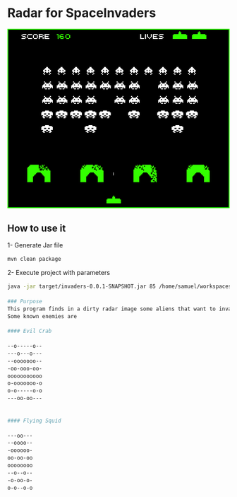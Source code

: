 # Radar for SpaceInvaders

![GitHub Logo](space_invaders.jpg "Space Invaders")

## How to use it
1- Generate Jar file
```bash
mvn clean package
```
2- Execute project with parameters
```bash
java -jar target/invaders-0.0.1-SNAPSHOT.jar 85 /home/samuel/workspaces/invaders/src/main/resources/radar.txt```

### Purpose
This program finds in a dirty radar image some aliens that want to invade us :)
Some known enemies are

#### Evil Crab

--o-----o--
---o---o---
--ooooooo--
-oo-ooo-oo-
ooooooooooo
o-ooooooo-o
o-o-----o-o
---oo-oo---


#### Flying Squid

---oo---
--oooo--
-oooooo-
oo-oo-oo
oooooooo
--o--o--
-o-oo-o-
o-o--o-o

